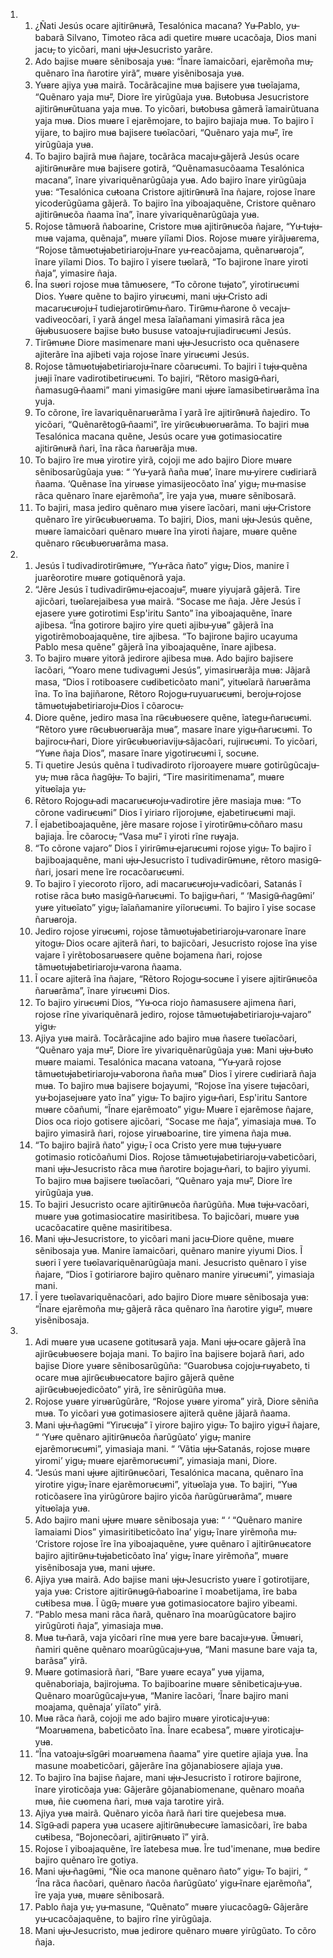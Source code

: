 <ol>
  <li>
    <ol>
      <li>¿Ñati Jesús ocare ajitirũ̶nu̶rã, Tesalónica macana? Yu̶ Pablo, yu̶ babarã Silvano, Timoteo rãca adi quetire mu̶are ucacõaja, Dios mani jacu̶, to yicõari, mani u̶ju̶ Jesucristo yarãre.</li>
      <li>Ado bajise mu̶are sẽnibosaja yu̶a: “Ĩnare ĩamaicõari, ejarẽmoña mu̶, quẽnaro ĩna ñarotire yirã”, mu̶are yisẽnibosaja yu̶a.</li>
      <li>Yu̶are ajiya yu̶a mairã. Tocãrãcajine mu̶a bajisere yu̶a tu̶oĩajama, “Quẽnaro yaja mu̶”, Diore ĩre yirũgũaja yu̶a. Bu̶tobu̶sa Jesucristore ajitirũ̶nu̶rũtuana yaja mu̶a. To yicõari, bu̶tobu̶sa gãmerã ĩamairũtuana yaja mu̶a. Dios mu̶are ĩ ejarẽmojare, to bajiro bajiaja mu̶a. To bajiro ĩ yijare, to bajiro mu̶a bajisere tu̶oĩacõari, “Quẽnaro yaja mu̶”, ĩre yirũgũaja yu̶a.</li>
      <li>To bajiro bajirã mu̶a ñajare, tocãrãca macaju̶ gãjerã Jesús ocare ajitirũ̶nu̶rãre mu̶a bajisere gotirã, “Quẽnamasucõaama Tesalónica macana”, ĩnare yivariquẽnarũgũaja yu̶a. Ado bajiro ĩnare yirũgũaja yu̶a: “Tesalónica cu̶toana Cristore ajitirũ̶nu̶rã ĩna ñajare, rojose ĩnare yicoderũgũama gãjerã. To bajiro ĩna yiboajaquẽne, Cristore quẽnaro ajitirũ̶nu̶cõa ñaama ĩna”, ĩnare yivariquẽnarũgũaja yu̶a.</li>
      <li>Rojose tãmu̶orã ñaboarine, Cristore mu̶a ajitirũ̶nu̶cõa ñajare, “Yu̶ tu̶ju̶ mu̶a vajama, quẽnaja”, mu̶are yiĩami Dios. Rojose mu̶are yirãju̶arema, “Rojose tãmu̶otu̶jabetiriaroju̶ ĩnare yu̶ reacõajama, quẽnaru̶aroja”, ĩnare yiĩami Dios. To bajiro ĩ yisere tu̶oĩarã, “To bajirone ĩnare yiroti ñaja”, yimasire ñaja.</li>
      <li>Ĩna su̶ori rojose mu̶a tãmu̶osere, “To cõrone tu̶jato”, yirotiru̶cu̶mi Dios. Yu̶are quẽne to bajiro yiru̶cu̶mi, mani u̶ju̶ Cristo adi macaru̶cu̶roju̶ ĩ tudiejarotirũ̶mu̶ ñaro. Tirũ̶mu̶ ñarone õ vecaju̶ vadiveocõari, ĩ yarã ángel mesa ĩaĩañamani yimasirã rãca jea ũ̶ju̶busuosere bajise bu̶to bususe vatoaju̶ rujiadiru̶cu̶mi Jesús.</li>
      <li>Tirũ̶mu̶ne Diore masimenare mani u̶ju̶ Jesucristo oca quẽnasere ajiterãre ĩna ajibeti vaja rojose ĩnare yiru̶cu̶mi Jesús.</li>
      <li>Rojose tãmu̶otu̶jabetiriaroju̶ ĩnare cõaru̶cu̶mi. To bajiri ĩ tu̶ju̶ quẽna ju̶aji ĩnare vadirotibetiru̶cu̶mi. To bajiri, “Rẽtoro masigũ̶ ñari, ñamasugũ̶ ñaami” mani yimasigũ̶re mani u̶ju̶re ĩamasibetiru̶arãma ĩna yuja.</li>
      <li>To cõrone, ĩre ĩavariquẽnaru̶arãma ĩ yarã ĩre ajitirũ̶nu̶rã ñajediro. To yicõari, “Quẽnarẽtogũ̶ ñaami”, ĩre yirũ̶cu̶bu̶oru̶arãma. To bajiri mu̶a Tesalónica macana quẽne, Jesús ocare yu̶a gotimasiocatire ajitirũ̶nu̶rã ñari, ĩna rãca ñaru̶arãja mu̶a.</li>
      <li>To bajiro ĩre mu̶a yirotire yirã, cojoji me ado bajiro Diore mu̶are sẽnibosarũgũaja yu̶a: “ ‘Yu̶ yarã ñaña mu̶a’, ĩnare mu̶ yirere cu̶diriarã ñaama. ‘Quẽnase ĩna yiru̶ase yimasijeocõato ĩna’ yigu̶, mu̶ masise rãca quẽnaro ĩnare ejarẽmoña”, ĩre yaja yu̶a, mu̶are sẽnibosarã.</li>
      <li>To bajiri, masa jediro quẽnaro mu̶a yisere ĩacõari, mani u̶ju̶ Cristore quẽnaro ĩre yirũ̶cu̶bu̶oru̶ama. To bajiri, Dios, mani u̶ju̶ Jesús quẽne, mu̶are ĩamaicõari quẽnaro mu̶are ĩna yiroti ñajare, mu̶are quẽne quẽnaro rũ̶cu̶bu̶oru̶arãma masa.</li>
    </ol>
  </li>
  <li>
    <ol>
      <li>Jesús ĩ tudivadirotirũ̶mu̶re, “Yu̶ rãca ñato” yigu̶, Dios, manire ĩ juarẽorotire mu̶are gotiquẽnorã yaja.</li>
      <li>“Jẽre Jesús ĩ tudivadirũ̶mu̶ ejacoaju̶”, mu̶are yiyujarã gãjerã. Tire ajicõari, tu̶oĩarejaibesa yu̶a mairã. “Socase me ñaja. Jẽre Jesús ĩ ejasere yu̶re gotirotimi Esp'iritu Santo” ĩna yiboajaquẽne, ĩnare ajibesa. “Ĩna gotirore bajiro yire queti ajibu̶ yu̶a” gãjerã ĩna yigotirẽmoboajaquẽne, tire ajibesa. “To bajirone bajiro ucayuma Pablo mesa quẽne” gãjerã ĩna yiboajaquẽne, ĩnare ajibesa.</li>
      <li>To bajiro mu̶are yitorã jedirore ajibesa mu̶a. Ado bajiro bajisere ĩacõari, “Yoaro mene tudivagu̶mi Jesús”, yimasiru̶arãja mu̶a: Jãjarã masa, “Dios ĩ rotiboasere cu̶dibeticõato mani”, yitu̶oĩarã ñaru̶arãma ĩna. To ĩna bajiñarone, Rẽtoro Rojogu̶ ruyuaru̶cu̶mi, beroju̶ rojose tãmu̶otu̶jabetiriaroju̶ Dios ĩ cõarocu̶.</li>
      <li>Diore quẽne, jediro masa ĩna rũ̶cu̶bu̶osere quẽne, ĩategu̶ ñaru̶cu̶mi. “Rẽtoro yu̶re rũ̶cu̶bu̶oru̶arãja mu̶a”, masare ĩnare yigu̶ ñaru̶cu̶mi. To bajirocu̶ ñari, Diore yirũ̶cu̶bu̶oriaviju̶ sãjacõari, rujiru̶cu̶mi. To yicõari, “Yu̶ne ñaja Dios”, masare ĩnare yigotiru̶cu̶mi ĩ, socu̶ne.</li>
      <li>Ti quetire Jesús quẽna ĩ tudivadiroto rĩjoroayere mu̶are gotirũgũcaju̶ yu̶, mu̶a rãca ñagũ̶ju̶. To bajiri, “Tire masiritimenama”, mu̶are yitu̶oĩaja yu̶.</li>
      <li>Rẽtoro Rojogu̶ adi macaru̶cu̶roju̶ vadirotire jẽre masiaja mu̶a: “To cõrone vadiru̶cu̶mi” Dios ĩ yiriaro rĩjoroju̶ne, ejabetiru̶cu̶mi maji.</li>
      <li>Ĩ ejabetiboajaquẽne, jẽre masare rojose ĩ yirotirũ̶mu̶ cõñaro masu bajiaja. Ĩre cõarocu̶, “Vasa mu̶” ĩ yiroti rĩne ru̶yaja.</li>
      <li>“To cõrone vajaro” Dios ĩ yirirũ̶mu̶ ejaru̶cu̶mi rojose yigu̶. To bajiro ĩ bajiboajaquẽne, mani u̶ju̶ Jesucristo ĩ tudivadirũ̶mu̶ne, rẽtoro masigũ̶ ñari, josari mene ĩre rocacõaru̶cu̶mi.</li>
      <li>To bajiro ĩ yiecoroto rĩjoro, adi macaru̶cu̶roju̶ vadicõari, Satanás ĩ rotise rãca bu̶to masigũ̶ ñaru̶cu̶mi. To bajigu̶ ñari, “ ‘Masigũ̶ ñagũ̶mi’ yu̶re yitu̶oĩato” yigu̶, ĩaĩañamanire yiĩoru̶cu̶mi. To bajiro ĩ yise socase ñaru̶aroja.</li>
      <li>Jediro rojose yiru̶cu̶mi, rojose tãmu̶otu̶jabetiriaroju̶ varonare ĩnare yitogu̶. Dios ocare ajiterã ñari, to bajicõari, Jesucristo rojose ĩna yise vajare ĩ yirẽtobosaru̶asere quẽne bojamena ñari, rojose tãmu̶otu̶jabetiriaroju̶ varona ñaama.</li>
      <li>Ĩ ocare ajiterã ĩna ñajare, “Rẽtoro Rojogu̶ socu̶ne ĩ yisere ajitirũ̶nu̶cõa ñaru̶arãma”, ĩnare yiru̶cu̶mi Dios.</li>
      <li>To bajiro yiru̶cu̶mi Dios, “Yu̶ oca riojo ñamasusere ajimena ñari, rojose rĩne yivariquẽnarã jediro, rojose tãmu̶otu̶jabetiriaroju̶ vajaro” yigu̶.</li>
      <li>Ajiya yu̶a mairã. Tocãrãcajine ado bajiro mu̶a ñasere tu̶oĩacõari, “Quẽnaro yaja mu̶”, Diore ĩre yivariquẽnarũgũaja yu̶a: Mani u̶ju̶ bu̶to mu̶are maiami. Tesalónica macana vatoana, “Yu̶ yarã rojose tãmu̶otu̶jabetiriaroju̶ vaborona ñaña mu̶a” Dios ĩ yirere cu̶diriarã ñaja mu̶a. To bajiro mu̶a bajisere bojayumi, “Rojose ĩna yisere tu̶jacõari, yu̶ bojaseju̶are yato ĩna” yigu̶. To bajiro yigu̶ ñari, Esp'iritu Santore mu̶are cõañumi, “Ĩnare ejarẽmoato” yigu̶. Mu̶are ĩ ejarẽmose ñajare, Dios oca riojo gotisere ajicõari, “Socase me ñaja”, yimasiaja mu̶a. To bajiro yimasirã ñari, rojose yiru̶aboarine, tire yimena ñaja mu̶a.</li>
      <li>“To bajiro bajirã ñato” yigu̶, ĩ oca Cristo yere mu̶a tu̶ju̶ yu̶are gotimasio roticõañumi Dios. Rojose tãmu̶otu̶jabetiriaroju̶ vabeticõari, mani u̶ju̶ Jesucristo rãca mu̶a ñarotire bojagu̶ ñari, to bajiro yiyumi. To bajiro mu̶a bajisere tu̶oĩacõari, “Quẽnaro yaja mu̶”, Diore ĩre yirũgũaja yu̶a.</li>
      <li>To bajiri Jesucristo ocare ajitirũ̶nu̶cõa ñarũgũña. Mu̶a tu̶ju̶ vacõari, mu̶are yu̶a gotimasiocatire masiritibesa. To bajicõari, mu̶are yu̶a ucacõacatire quẽne masiritibesa.</li>
      <li>Mani u̶ju̶ Jesucristore, to yicõari mani jacu̶ Diore quẽne, mu̶are sẽnibosaja yu̶a. Manire ĩamaicõari, quẽnaro manire yiyumi Dios. Ĩ su̶ori ĩ yere tu̶oĩavariquẽnarũgũaja mani. Jesucristo quẽnaro ĩ yise ñajare, “Dios ĩ gotiriarore bajiro quẽnaro manire yiru̶cu̶mi”, yimasiaja mani.</li>
      <li>Ĩ yere tu̶oĩavariquẽnacõari, ado bajiro Diore mu̶are sẽnibosaja yu̶a: “Ĩnare ejarẽmoña mu̶, gãjerã rãca quẽnaro ĩna ñarotire yigu̶”, mu̶are yisẽnibosaja.</li>
    </ol>
  </li>
  <li>
    <ol>
      <li>Adi mu̶are yu̶a ucasene gotitu̶sarã yaja. Mani u̶ju̶ ocare gãjerã ĩna ajirũ̶cu̶bu̶osere bojaja mani. To bajiro ĩna bajisere bojarã ñari, ado bajise Diore yu̶are sẽnibosarũgũña: “Guarobu̶sa cojoju̶ ru̶yabeto, ti ocare mu̶a ajirũ̶cu̶bu̶ocatore bajiro gãjerã quẽne ajirũ̶cu̶bu̶ojedicõato” yirã, ĩre sẽnirũgũña mu̶a.</li>
      <li>Rojose yu̶are yiru̶arũgũrãre, “Rojose yu̶are yiroma” yirã, Diore sẽniña mu̶a. To yicõari yu̶a gotimasiosere ajiterã quẽne jãjarã ñaama.</li>
      <li>Mani u̶ju̶ ñagũ̶mi “Yiru̶cu̶ja” ĩ yirore bajiro yigu̶. To bajiro yigu̶ ĩ ñajare, “ ‘Yu̶re quẽnaro ajitirũ̶nu̶cõa ñarũgũato’ yigu̶, manire ejarẽmoru̶cu̶mi”, yimasiaja mani. “ ‘Vãtia u̶ju̶ Satanás, rojose mu̶are yiromi’ yigu̶, mu̶are ejarẽmoru̶cu̶mi”, yimasiaja mani, Diore.</li>
      <li>“Jesús mani u̶ju̶re ajitirũ̶nu̶cõari, Tesalónica macana, quẽnaro ĩna yirotire yigu̶, ĩnare ejarẽmoru̶cu̶mi”, yitu̶oĩaja yu̶a. To bajiri, “Yu̶a roticõasere ĩna yirũgũrore bajiro yicõa ñarũgũru̶arãma”, mu̶are yitu̶oĩaja yu̶a.</li>
      <li>Ado bajiro mani u̶ju̶re mu̶are sẽnibosaja yu̶a: “ ‘ “Quẽnaro manire ĩamaiami Dios” yimasiritibeticõato ĩna’ yigu̶, ĩnare yirẽmoña mu̶. ‘Cristore rojose ĩre ĩna yiboajaquẽne, yu̶re quẽnaro ĩ ajitirũ̶nu̶catore bajiro ajitirũ̶nu̶ tu̶jabeticõato ĩna’ yigu̶, ĩnare yirẽmoña”, mu̶are yisẽnibosaja yu̶a, mani u̶ju̶re.</li>
      <li>Ajiya yu̶a mairã. Ado bajise mani u̶ju̶ Jesucristo yu̶are ĩ gotirotijare, yaja yu̶a: Cristore ajitirũ̶nu̶gũ̶ ñaboarine ĩ moabetijama, ĩre baba cu̶tibesa mu̶a. Ĩ ũgũ̶, mu̶are yu̶a gotimasiocatore bajiro yibeami.</li>
      <li>“Pablo mesa mani rãca ñarã, quẽnaro ĩna moarũgũcatore bajiro yirũgũroti ñaja”, yimasiaja mu̶a.</li>
      <li>Mu̶a tu̶ ñarã, vaja yicõari rĩne mu̶a yere bare bacaju̶ yu̶a. Ũ̶mu̶ari, ñamiri quẽne quẽnaro moarũgũcaju̶ yu̶a, “Mani masune bare vaja ta, barãsa” yirã.</li>
      <li>Mu̶are gotimasiorã ñari, “Bare yu̶are ecaya” yu̶a yijama, quẽnaboriaja, bajiroju̶ma. To bajiboarine mu̶are sẽnibeticaju̶ yu̶a. Quẽnaro moarũgũcaju̶ yu̶a, “Manire ĩacõari, ‘Ĩnare bajiro mani moajama, quẽnaja’ yiĩato” yirã.</li>
      <li>Mu̶a rãca ñarã, cojoji me ado bajiro mu̶are yiroticaju̶ yu̶a: “Moaru̶amena, babeticõato ĩna. Ĩnare ecabesa”, mu̶are yiroticaju̶ yu̶a.</li>
      <li>“Ĩna vatoaju̶ sĩgũ̶ri moaru̶amena ñaama” yire quetire ajiaja yu̶a. Ĩna masune moabeticõari, gãjerãre ĩna gõjanabiosere ajiaja yu̶a.</li>
      <li>To bajiro ĩna bajise ñajare, mani u̶ju̶ Jesucristo ĩ rotirore bajirone, ĩnare yiroticõaja yu̶a: Gãjerãre gõjanabiomenane, quẽnaro moaña mu̶a, ñie cu̶omena ñari, mu̶a vaja tarotire yirã.</li>
      <li>Ajiya yu̶a mairã. Quẽnaro yicõa ñarã ñari tire quejebesa mu̶a.</li>
      <li>Sĩgũ̶ adi papera yu̶a ucasere ajitirũ̶nu̶becu̶re ĩamasicõari, ĩre baba cu̶tibesa, “Bojonecõari, ajitirũ̶nu̶ato ĩ” yirã.</li>
      <li>Rojose ĩ yiboajaquẽne, ĩre ĩatebesa mu̶a. Ĩre tud'imenane, mu̶a bedire bajiro quẽnaro ĩre gotiya.</li>
      <li>Mani u̶ju̶ ñagũ̶mi, “Ñie oca manone quẽnaro ñato” yigu̶. To bajiri, “ ‘Ĩna rãca ñacõari, quẽnaro ñacõa ñarũgũato’ yigu̶ ĩnare ejarẽmoña”, ĩre yaja yu̶a, mu̶are sẽnibosarã.</li>
      <li>Pablo ñaja yu̶, yu̶ masune, “Quẽnato” mu̶are yiucacõagũ̶. Gãjerãre yu̶ ucacõajaquẽne, to bajiro rĩne yirũgũaja.</li>
      <li>Mani u̶ju̶ Jesucristo, mu̶a jedirore quẽnaro mu̶are yirũgũato. To cõro ñaja.</li>
    </ol>
  </li>
</ol>